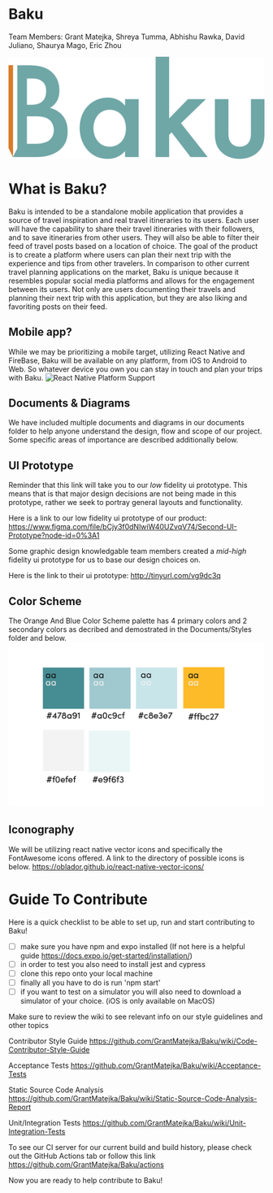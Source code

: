 # Baku

Team Members: Grant Matejka, Shreya Tumma, Abhishu Rawka, David Juliano, Shaurya Mago, Eric Zhou

![Baku Logo](https://raw.githubusercontent.com/GrantMatejka/Baku/master/app/assets/images/baku3-full-blue.png)

# What is Baku?
Baku is intended to be a standalone mobile application that provides a source of travel inspiration and real travel itineraries to its users. Each user will have the capability to share their travel itineraries with their followers, and to save itineraries from other users. They will also be able to filter their feed of travel posts based on a location of choice. The goal of the product is to create a platform where users can plan their next trip with the experience and tips from other travelers. In comparison to other current travel planning applications on the market, Baku is unique because it resembles popular social media platforms and allows for the engagement between its users. Not only are users documenting their travels and planning their next trip with this application, but they are also liking and favoriting posts on their feed.

## Mobile app?
While we may be prioritizing a mobile target, utilizing React Native and FireBase, Baku will be available on any platform, from iOS to Android to Web. So whatever device you own you can stay in touch and plan your trips with Baku.
![React Native Platform Support](https://www.itfirms.co/wp-content/uploads/2017/07/react-native-cross-platform.jpg)

## Documents & Diagrams
We have included multiple documents and diagrams in our documents folder to help anyone understand the design, flow and scope of our project. Some specific areas of importance are described additionally below.

## UI Prototype
Reminder that this link will take you to our *low* fidelity ui prototype. This means that is that major design decisions are not being made in this prototype, rather we seek to portray general layouts and functionality.

Here is a link to our low fidelity ui prototype of our product:
https://www.figma.com/file/bCjy3f0dNlwiW40UZvqV74/Second-UI-Prototype?node-id=0%3A1

Some graphic design knowledgable team members created a *mid-high* fidelity ui prototype for us to base our design choices on.

Here is the link to their ui prototype:
http://tinyurl.com/vg9dc3q

## Color Scheme
The Orange And Blue Color Scheme palette has 4 primary colors and 2 secondary colors as decribed and demostrated in the Documents/Styles folder and below.
![Color Scheme](https://raw.githubusercontent.com/GrantMatejka/Baku/master/documents/Styles/ColorPalette.png)

## Iconography
We will be utilizing react native vector icons and specifically the FontAwesome icons offered. A link to the directory of possible icons is below. https://oblador.github.io/react-native-vector-icons/

# Guide To Contribute
Here is a quick checklist to be able to set up, run and start contributing to Baku!
- [ ] make sure you have npm and expo installed (If not here is a helpful guide https://docs.expo.io/get-started/installation/)
- [ ] in order to test you also need to install jest and cypress
- [ ] clone this repo onto your local machine
- [ ] finally all you have to do is run 'npm start'
- [ ] if you want to test on a simulator you will also need to download a simulator of your choice. (iOS is only available on MacOS)

Make sure to review the wiki to see relevant info on our style guidelines and other topics

Contributor Style Guide https://github.com/GrantMatejka/Baku/wiki/Code-Contributor-Style-Guide

Acceptance Tests https://github.com/GrantMatejka/Baku/wiki/Acceptance-Tests

Static Source Code Analysis https://github.com/GrantMatejka/Baku/wiki/Static-Source-Code-Analysis-Report

Unit/Integration Tests https://github.com/GrantMatejka/Baku/wiki/Unit-Integration-Tests

To see our CI server for our current build and build history, please check out the GitHub Actions tab or follow this link https://github.com/GrantMatejka/Baku/actions

Now you are ready to help contribute to Baku!

